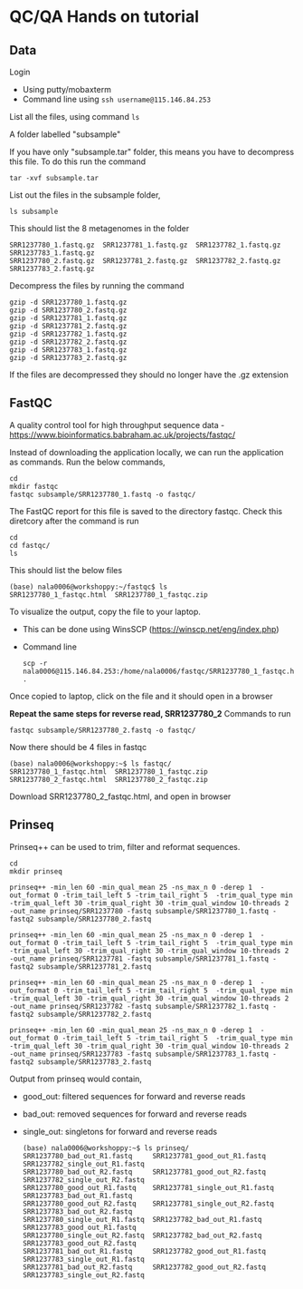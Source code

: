 # QC/QA Hands on tutorial

## Data 
Login
- Using putty/mobaxterm 
- Command line using `ssh username@115.146.84.253`

List all the files, using command `ls`
  
  A folder labelled "subsample"

If you have only "subsample.tar" folder, this means you have to decompress this file. To do this run the command 
  
  `tar -xvf subsample.tar`

List out the files in the subsample folder, 

  `ls subsample`
  
This should list the 8 metagenomes in the folder 

    SRR1237780_1.fastq.gz  SRR1237781_1.fastq.gz  SRR1237782_1.fastq.gz  SRR1237783_1.fastq.gz
    SRR1237780_2.fastq.gz  SRR1237781_2.fastq.gz  SRR1237782_2.fastq.gz  SRR1237783_2.fastq.gz

Decompress the files by running the command 

    gzip -d SRR1237780_1.fastq.gz
    gzip -d SRR1237780_2.fastq.gz
    gzip -d SRR1237781_1.fastq.gz
    gzip -d SRR1237781_2.fastq.gz
    gzip -d SRR1237782_1.fastq.gz
    gzip -d SRR1237782_2.fastq.gz
    gzip -d SRR1237783_1.fastq.gz
    gzip -d SRR1237783_2.fastq.gz

If the files are decompressed they should no longer have the .gz extension

## FastQC 
A quality control tool for high throughput sequence data - https://www.bioinformatics.babraham.ac.uk/projects/fastqc/

Instead of downloading the application locally, we can run the application as commands. 
Run the below commands, 

    cd
    mkdir fastqc
    fastqc subsample/SRR1237780_1.fastq -o fastqc/
 
The FastQC report for this file is saved to the directory fastqc. Check this diretcory after the command is run

    cd 
    cd fastqc/
    ls

This should list the below files

    (base) nala0006@workshoppy:~/fastqc$ ls
    SRR1237780_1_fastqc.html  SRR1237780_1_fastqc.zip

To visualize the output, copy the file to your laptop. 
- This can be done using WinsSCP (https://winscp.net/eng/index.php)
- Command line 

      scp -r nala0006@115.146.84.253:/home/nala0006/fastqc/SRR1237780_1_fastqc.html .

Once copied to laptop, click on the file and it should open in a browser

**Repeat the same steps for reverse read, SRR1237780_2**
Commands to run 

    fastqc subsample/SRR1237780_2.fastq -o fastqc/
    
Now there should be 4 files in fastqc

    (base) nala0006@workshoppy:~$ ls fastqc/
    SRR1237780_1_fastqc.html  SRR1237780_1_fastqc.zip  SRR1237780_2_fastqc.html  SRR1237780_2_fastqc.zip
   
Download SRR1237780_2_fastqc.html, and open in browser

## Prinseq 
Prinseq++ can be used to trim, filter and reformat sequences.

    cd 
    mkdir prinseq 
    
    prinseq++ -min_len 60 -min_qual_mean 25 -ns_max_n 0 -derep 1  -out_format 0 -trim_tail_left 5 -trim_tail_right 5  -trim_qual_type min -trim_qual_left 30 -trim_qual_right 30 -trim_qual_window 10-threads 2 -out_name prinseq/SRR1237780 -fastq subsample/SRR1237780_1.fastq -fastq2 subsample/SRR1237780_2.fastq 

    prinseq++ -min_len 60 -min_qual_mean 25 -ns_max_n 0 -derep 1  -out_format 0 -trim_tail_left 5 -trim_tail_right 5  -trim_qual_type min -trim_qual_left 30 -trim_qual_right 30 -trim_qual_window 10-threads 2 -out_name prinseq/SRR1237781 -fastq subsample/SRR1237781_1.fastq -fastq2 subsample/SRR1237781_2.fastq 

    prinseq++ -min_len 60 -min_qual_mean 25 -ns_max_n 0 -derep 1  -out_format 0 -trim_tail_left 5 -trim_tail_right 5  -trim_qual_type min -trim_qual_left 30 -trim_qual_right 30 -trim_qual_window 10-threads 2 -out_name prinseq/SRR1237782 -fastq subsample/SRR1237782_1.fastq -fastq2 subsample/SRR1237782_2.fastq 

    prinseq++ -min_len 60 -min_qual_mean 25 -ns_max_n 0 -derep 1  -out_format 0 -trim_tail_left 5 -trim_tail_right 5  -trim_qual_type min -trim_qual_left 30 -trim_qual_right 30 -trim_qual_window 10-threads 2 -out_name prinseq/SRR1237783 -fastq subsample/SRR1237783_1.fastq -fastq2 subsample/SRR1237783_2.fastq 

Output from prinseq would contain, 
  - good_out: filtered sequences for forward and reverse reads
  - bad_out: removed sequences for forward and reverse reads
  - single_out: singletons for forward and reverse reads

        (base) nala0006@workshoppy:~$ ls prinseq/
        SRR1237780_bad_out_R1.fastq     SRR1237781_good_out_R1.fastq    SRR1237782_single_out_R1.fastq
        SRR1237780_bad_out_R2.fastq     SRR1237781_good_out_R2.fastq    SRR1237782_single_out_R2.fastq
        SRR1237780_good_out_R1.fastq    SRR1237781_single_out_R1.fastq  SRR1237783_bad_out_R1.fastq
        SRR1237780_good_out_R2.fastq    SRR1237781_single_out_R2.fastq  SRR1237783_bad_out_R2.fastq
        SRR1237780_single_out_R1.fastq  SRR1237782_bad_out_R1.fastq     SRR1237783_good_out_R1.fastq
        SRR1237780_single_out_R2.fastq  SRR1237782_bad_out_R2.fastq     SRR1237783_good_out_R2.fastq
        SRR1237781_bad_out_R1.fastq     SRR1237782_good_out_R1.fastq    SRR1237783_single_out_R1.fastq
        SRR1237781_bad_out_R2.fastq     SRR1237782_good_out_R2.fastq    SRR1237783_single_out_R2.fastq
